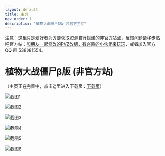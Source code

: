 ```yaml
---
layout: default
title: 主页
nav_order: 1
description: "植物大战僵尸β版 非官方主页"
---
```


注意：这里只是爱好者为方便获取资源自行搭建的非官方站点，反馈问题请移步贴吧官方帖：[和朋友一起修改的PVZ改版，有兴趣的小伙伴来玩玩](https://tieba.baidu.com/p/6213298134)，或者加入官方 QQ 群 [538081554](https://jq.qq.com/?_wv=1027&k=5aAFsMt)。

# 植物大战僵尸β版 (非官方站)

（主页正在完善中，点击这里进入下载页：[下载页](/download.html)）

![截图1](https://imgsa.baidu.com/forum/w%3D580/sign=51a6c9085ae736d158138c00ab524ffc/e0f9a7cc7cd98d10e8418be52f3fb80e7aec9076.jpg)

![截图2](https://imgsa.baidu.com/forum/w%3D580/sign=4345f5f4b712c8fcb4f3f6c5cc0192b4/beeb3fc79f3df8dce0ce0845c311728b46102813.jpg)

![截图3](https://imgsa.baidu.com/forum/w%3D580/sign=182ad7dc02d79123e0e0947c9d365917/087814385343fbf260bb21f7be7eca8064388f70.jpg)

![截图4](https://imgsa.baidu.com/forum/w%3D580/sign=98aebbc0a518972ba33a00c2d6cf7b9d/634ad9c451da81cb716304195c66d01608243105.jpg)

![截图5](https://imgsa.baidu.com/forum/w%3D580/sign=a2c7e71fbcfb43161a1f7a7210a64642/3927958fa0ec08face97947357ee3d6d54fbda70.jpg)

![截图6](https://imgsa.baidu.com/forum/w%3D580/sign=7b60c92f0446f21fc9345e5bc6266b31/ee80422309f790523488c0ea02f3d7ca7acbd570.jpg)